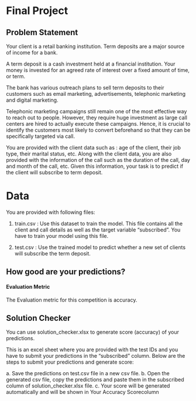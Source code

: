 # Final Project
## Problem Statement 
 
Your client is a retail banking institution. Term deposits are a major source of income for a bank.  
 
A term deposit is a cash investment held at a financial institution. Your money is invested for an agreed rate of interest over a fixed amount of time, or term.  
 
The bank has various outreach plans to sell term deposits to their customers such as email marketing, advertisements, telephonic marketing and digital marketing.  
 
Telephonic marketing campaigns still remain one of the most effective way to reach out to people. However, they require huge investment as large call centers are hired to actually execute these campaigns. Hence, it is crucial to identify the customers most likely to convert beforehand so that they can be specifically targeted via call. 
 
You are provided with the client data such as : age of the client, their job type, their marital status, etc. Along with the client data, you are also provided with the information of the call such as the duration of the call, day 
and month of the call, etc. Given this information, your task is to predict if the client will subscribe to term deposit.

# Data 
 
You are provided with following files: 
 
1. train.csv : Use this dataset to train the model. This file contains all the client and call details as well as the target variable “subscribed”. You have to train your model using this file.  
 
2. test.csv : Use the trained model to predict whether a new set of clients will subscribe the term deposit.  
 
## How good are your predictions? 
 
 
#### Evaluation Metric 
 
The Evaluation metric for this competition is accuracy. 
 
 
## Solution Checker 
 
You can use solution_checker.xlsx to generate score (accuracy) of your predictions.  
 
This is an excel sheet where you are provided with the test IDs and you have to submit your predictions in the “subscribed” column. Below are the steps to submit your predictions and generate score: 
 
a. Save the predictions on test.csv file in a new csv file.  b. Open the generated csv file, copy the predictions and paste them in the subscribed column of solution_checker.xlsx file. c. Your score will be generated automatically and will be shown in ​Your Accuracy Score​ column 

